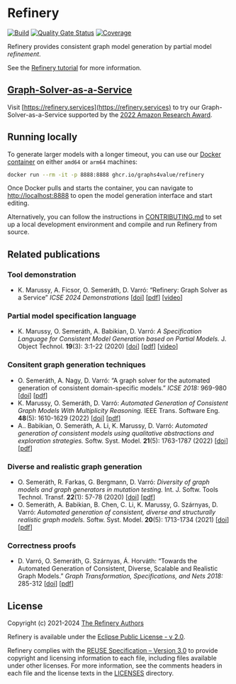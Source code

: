 <!--
  SPDX-FileCopyrightText: 2021-2024 The Refinery Authors <https://refinery.tools/>

  SPDX-License-Identifier: EPL-2.0
-->

# Refinery

[![Build](https://github.com/graphs4value/refinery/actions/workflows/build.yml/badge.svg)](https://github.com/graphs4value/refinery/actions/workflows/build.yml) [![Quality Gate Status](https://sonarcloud.io/api/project_badges/measure?project=graphs4value_refinery&metric=alert_status)](https://sonarcloud.io/dashboard?id=graphs4value_refinery) [![Coverage](https://sonarcloud.io/api/project_badges/measure?project=graphs4value_refinery&metric=coverage)](https://sonarcloud.io/dashboard?id=graphs4value_refinery)

Refinery provides consistent graph model generation by partial model _refinement_.

See the [Refinery tutorial](https://github.com/graphs4value/refinery-tutorials/tree/main/filesystem) for more information.

## [Graph-Solver-as-a-Service](https://refinery.services)

Visit [https://refinery.services](https://refinery.services) to try our Graph-Solver-as-a-Service supported by the [2022 Amazon Research Award](https://www.amazon.science/research-awards/recipients/daniel-varro-fall-2021).

## Running locally

To generate larger models with a longer timeout, you can use our [Docker container](https://github.com/graphs4value/refinery/pkgs/container/refinery) on either `amd64` or `arm64` machines:

```sh
docker run --rm -it -p 8888:8888 ghcr.io/graphs4value/refinery
```

Once Docker pulls and starts the container, you can navigate to [http://localhost:8888](http://localhost:8888) to open the model generation interface and start editing.

Alternatively, you can follow the instructions in [CONTRIBUTING.md](CONTRIBUTING.md) to set up a local development environment and compile and run Refinery from source.

## Related publications

### Tool demonstration

* K. Marussy, A. Ficsor, O. Semeráth, D. Varró: &ldquo;Refinery: Graph Solver as a Service&rdquo; _ICSE 2024 Demonstrations_ [[doi](https://doi.org/10.1145/3639478.3640045)] [[pdf](https://refinery.tools/papers/icse24-demo.pdf)] [[video](https://youtu.be/Qy_3udNsWsM)]

### Partial model specification language

* K. Marussy, O. Semeráth, A. Babikian, D. Varró: _A Specification Language for Consistent Model Generation based on Partial Models._
J. Object Technol. **19**(3): 3:1-22 (2020) [[doi](https://doi.org/10.5381/jot.2020.19.3.a12)] [[pdf](https://www.jot.fm/issues/issue_2020_03/article12.pdf)] [[video](https://www.youtube.com/watch?v=ggTbv_s5t2A)]

### Consitent graph generation techniques

* O. Semeráth, A. Nagy, D. Varró: &ldquo;A graph solver for the automated generation of consistent domain-specific models.&rdquo; _ICSE 2018:_ 969-980 [[doi](https://doi.org/10.1145/3180155.3180186)] [[pdf](https://dl.acm.org/doi/pdf/10.1145/3180155.3180186)]
* K. Marussy, O. Semeráth, D. Varró: _Automated Generation of Consistent Graph Models With Multiplicity Reasoning._ IEEE Trans. Software Eng. **48**(5): 1610-1629 (2022) [[doi](https://doi.org/10.1109/TSE.2020.3025732)] [[pdf](https://ieeexplore.ieee.org/stamp/stamp.jsp?tp=&arnumber=9201551)]
* A.. Babikian, O. Semeráth, A. Li, K. Marussy, D. Varró: _Automated generation of consistent models using qualitative abstractions and exploration strategies._ Softw. Syst. Model. **21**(5): 1763-1787 (2022) [[doi](https://doi.org/10.1007/s10270-021-00918-6)] [[pdf](https://link.springer.com/content/pdf/10.1007/s10270-021-00918-6.pdf?pdf=button)]

### Diverse and realistic graph generation

* O. Semeráth, R. Farkas, G. Bergmann, D. Varró: _Diversity of graph models and graph generators in mutation testing._ Int. J. Softw. Tools Technol. Transf. **22**(1): 57-78 (2020) [[doi](https://doi.org/10.1007/s10009-019-00530-6)] [[pdf](https://link.springer.com/content/pdf/10.1007/s10009-019-00530-6.pdf?pdf=button)]
* O. Semeráth, A. Babikian, B. Chen, C. Li, K. Marussy, G. Szárnyas, D. Varró: _Automated generation of consistent, diverse and structurally realistic graph models._ Softw. Syst. Model. **20**(5): 1713-1734 (2021) [[doi](https://doi.org/10.1007/s10270-021-00884-z)] [[pdf](https://link.springer.com/content/pdf/10.1007/s10270-021-00884-z.pdf?pdf=button)]

### Correctness proofs

* D. Varró, O. Semeráth, G. Szárnyas, Á. Horváth: &ldquo;Towards the Automated Generation of Consistent, Diverse, Scalable and Realistic Graph Models.&rdquo; _Graph Transformation, Specifications, and Nets 2018:_ 285-312 [[doi](https://doi.org/10.1007/978-3-319-75396-6_16)] [[pdf](https://inf.mit.bme.hu/sites/default/files/publications/fmhe-model-generation.pdf)]

## License

Copyright (c) 2021-2024 [The Refinery Authors](CONTRIBUTORS.md)

Refinery is available under the [Eclipse Public License - v 2.0](https://www.eclipse.org/legal/epl-2.0/).

Refinery complies with the [REUSE Specification – Version 3.0](https://reuse.software/) to provide copyright and licensing information to each file, including files available under other licenses.
For more information, see the comments headers in each file and the license texts in the [LICENSES](LICENSES/) directory.
